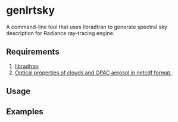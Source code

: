 # genlrtsky
A command-line tool that uses libradtran to generate spectral sky description for Radiance ray-tracing engine.

## Requirements
1. [libradtran](https://www.libradtran.org/doku.php?id=start)
2. [Optical properties of clouds and OPAC aerosol in netcdf format.](https://www.libradtran.org/doku.php?id=download)

## Usage

## Examples


